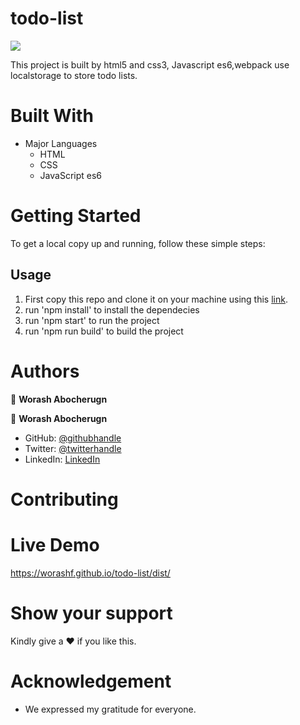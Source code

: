 # todo-list

![](https://img.shields.io/badge/Microverse-blueviolet)

This project is built by html5 and css3, Javascript es6,webpack use localstorage to store todo lists.

# Built With

- Major Languages
  - HTML
  - CSS
  - JavaScript es6

# Getting Started

To get a local copy up and running, follow these simple steps:

## Usage

1. First copy this repo and clone it on your machine using this [link](ghttps://github.com/worashf/todo-list).
2. run 'npm install' to install the dependecies
3. run 'npm start' to run the project
4. run 'npm run build' to build the project

# Authors

:adult: **Worash Abocherugn**

👤 **Worash Abocherugn**

- GitHub: [@githubhandle](https://github.com/worashf)
- Twitter: [@twitterhandle](https://twitter.com/WorashAboche)
- LinkedIn: [LinkedIn](https://www.linkedin.com/in/worash-abocherugn-a02219154/)

# Contributing

# Live Demo

https://worashf.github.io/todo-list/dist/

# Show your support

Kindly give a :hearts: if you like this.

# Acknowledgement

- We expressed my gratitude for everyone.

